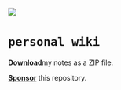 ![](https://github.com/gongahkia/personal-wiki/actions/workflows/zip-files.yml/badge.svg)
  
# `personal wiki`  
  
<a href="https://github.com/gongahkia/personal-wiki/releases/tag/notes-2025-04-02"><b>Download</b></a>my notes as a ZIP file.</a>  
  
[**Sponsor**](https://github.com/sponsors/gongahkia) this repository.  
